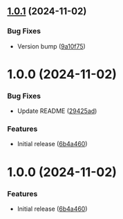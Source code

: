 ## [1.0.1](https://github.com/theothergothamdev/pluralize-ts/compare/v1.0.0...v1.0.1) (2024-11-02)


### Bug Fixes

* Version bump ([9a10f75](https://github.com/theothergothamdev/pluralize-ts/commit/9a10f7554be8d9169dfc6fdf23750aadd76a533f))

# 1.0.0 (2024-11-02)


### Bug Fixes

* Update README ([29425ad](https://github.com/theothergothamdev/pluralize-ts/commit/29425adeced3b74e8037118dc830c4dcb171c38f))


### Features

* Initial release ([6b4a460](https://github.com/theothergothamdev/pluralize-ts/commit/6b4a46067c9169ec345c9cc23ee5e1a92eac0f79))

# 1.0.0 (2024-11-02)


### Features

* Initial release ([6b4a460](https://github.com/theothergothamdev/pluralize-ts/commit/6b4a46067c9169ec345c9cc23ee5e1a92eac0f79))
